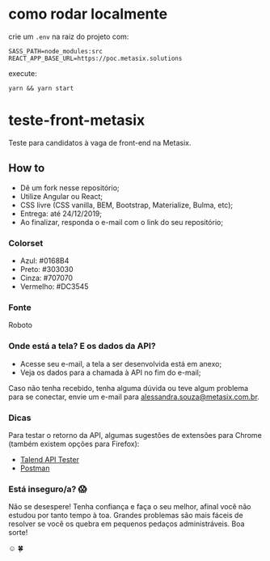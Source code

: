 # como rodar localmente

crie um `.env` na raiz do projeto com:

```
SASS_PATH=node_modules:src
REACT_APP_BASE_URL=https://poc.metasix.solutions
```

execute:

```
yarn && yarn start
```

# teste-front-metasix

Teste para candidatos à vaga de front-end na Metasix.

## How to

- Dê um fork nesse repositório;
- Utilize Angular ou React;
- CSS livre (CSS vanilla, BEM, Bootstrap, Materialize, Bulma, etc);
- Entrega: até 24/12/2019;
- Ao finalizar, responda o e-mail com o link do seu repositório;

### Colorset

- Azul: #0168B4
- Preto: #303030
- Cinza: #707070
- Vermelho: #DC3545

### Fonte

Roboto

### Onde está a tela? E os dados da API?

- Acesse seu e-mail, a tela a ser desenvolvida está em anexo;
- Veja os dados para a chamada à API no fim do e-mail;

Caso não tenha recebido, tenha alguma dúvida ou teve algum problema para se conectar, envie um e-mail para alessandra.souza@metasix.com.br.

### Dicas

Para testar o retorno da API, algumas sugestões de extensões para Chrome (também existem opções para Firefox):

- [Talend API Tester](https://chrome.google.com/webstore/detail/talend-api-tester-free-ed/aejoelaoggembcahagimdiliamlcdmfm)
- [Postman](https://chrome.google.com/webstore/detail/postman/fhbjgbiflinjbdggehcddcbncdddomop?hl=pt_BR)

### Está inseguro/a? :scream:

Não se desespere! Tenha confiança e faça o seu melhor, afinal você não estudou por tanto tempo à toa. Grandes problemas são mais fáceis de resolver se você os quebra em pequenos pedaços administráveis. Boa sorte!

:relaxed: :four_leaf_clover:
